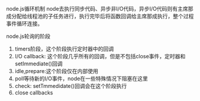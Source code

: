 node.js循环机制
node去执行同步代码、异步非I/O代码，异步I/O代码则有主席那成分配给线程池的子任务进行，执行完毕后将函数回调给主席那成执行，整个过程事件循环连接。

node.js轮询的阶段
1. timers阶段，这个阶段执行定时器中的回调
2. I/O callback: 这个阶段几乎所有的回调，但是不包括close事件，定时器和setImmediate()回调
3. idle,prepare:这个阶段仅在内部使用
4. poll等待新的I/O事件，node在一些特殊情况下阻塞在这里
5. check: setTmmedidate()回调会在这个阶段执行
6. close callbacks